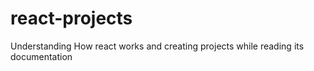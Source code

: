 ﻿# react-projects
Understanding How react works and creating projects while reading its documentation

